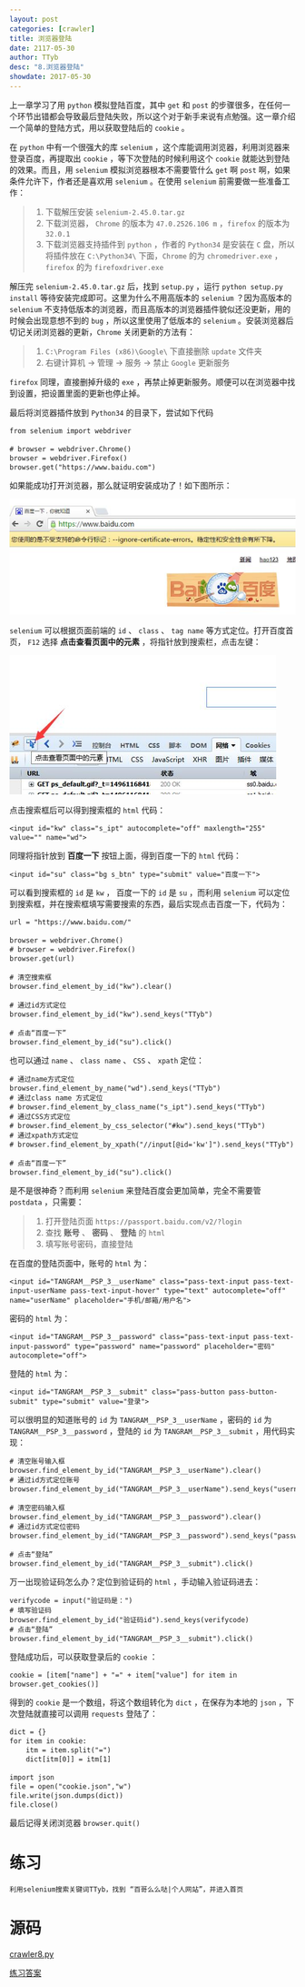 ```yaml
---
layout: post
categories: [crawler]
title: 浏览器登陆
date: 2117-05-30
author: TTyb
desc: "8.浏览器登陆"
showdate: 2017-05-30
---
```


上一章学习了用 `python` 模拟登陆百度，其中 `get` 和 `post` 的步骤很多，在任何一个环节出错都会导致最后登陆失败，所以这个对于新手来说有点勉强。这一章介绍一个简单的登陆方式，用以获取登陆后的 `cookie` 。

在 `python` 中有一个很强大的库 `selenium` ，这个库能调用浏览器，利用浏览器来登录百度，再提取出 `cookie` ，等下次登陆的时候利用这个 `cookie` 就能达到登陆的效果。而且，用 `selenium` 模拟浏览器根本不需要管什么 `get` 啊 `post` 啊，如果条件允许下，作者还是喜欢用 `selenium` 。在使用 `selenium` 前需要做一些准备工作：

>1. 下载解压安装 `selenium-2.45.0.tar.gz`
>2. 下载浏览器， `Chrome` 的版本为 `47.0.2526.106 m` ，`firefox` 的版本为 `32.0.1`
>3. 下载浏览器支持插件到 `python` ，作者的 `Python34` 是安装在 `C` 盘，所以将插件放在 `C:\Python34\` 下面，`Chrome` 的为 `chromedriver.exe` ， `firefox` 的为 `firefoxdriver.exe`

解压完 `selenium-2.45.0.tar.gz` 后，找到 `setup.py` ，运行 `python setup.py install` 等待安装完成即可。这里为什么不用高版本的 `selenium` ？因为高版本的 `selenium` 不支持低版本的浏览器，而且高版本的浏览器插件貌似还没更新，用的时候会出现意想不到的 `bug` ，所以这里使用了低版本的 `selenium` 。安装浏览器后切记关闭浏览器的更新，`Chrome` 关闭更新的方法有：

>1. `C:\Program Files (x86)\Google\` 下直接删除 `update` 文件夹
>2. 右键计算机 -> 管理 -> 服务 -> 禁止 `Google` 更新服务

`firefox` 同理，直接删掉升级的 `exe` ，再禁止掉更新服务。顺便可以在浏览器中找到设置，把设置里面的更新也停止掉。

最后将浏览器插件放到 `Python34` 的目录下，尝试如下代码

```
from selenium import webdriver

# browser = webdriver.Chrome()
browser = webdriver.Firefox()
browser.get("https://www.baidu.com")
```

如果能成功打开浏览器，那么就证明安装成功了！如下图所示：

<span style="text-align:center"><img  src="/img/crawler8/result1.jpg"/></span>

`selenium` 可以根据页面前端的 `id` 、 `class` 、 `tag name` 等方式定位。打开百度首页， `F12` 选择 **点击查看页面中的元素** ，将指针放到搜索栏，点击左键：

<span style="text-align:center"><img  src="/img/crawler8/result2.jpg"/></span>

点击搜索框后可以得到搜索框的 `html` 代码：

```
<input id="kw" class="s_ipt" autocomplete="off" maxlength="255" value="" name="wd">
```

同理将指针放到 **百度一下** 按钮上面，得到百度一下的 `html` 代码：

```
<input id="su" class="bg s_btn" type="submit" value="百度一下">
```

可以看到搜索框的 `id` 是 `kw` ， 百度一下的 `id` 是 `su` ，而利用 `selenium` 可以定位到搜索框，并在搜索框填写需要搜索的东西，最后实现点击百度一下，代码为：

```
url = "https://www.baidu.com/"

browser = webdriver.Chrome()
# browser = webdriver.Firefox()
browser.get(url)

# 清空搜索框
browser.find_element_by_id("kw").clear()

# 通过id方式定位
browser.find_element_by_id("kw").send_keys("TTyb")

# 点击“百度一下”
browser.find_element_by_id("su").click()
```

也可以通过 `name` 、 `class name` 、 `CSS` 、 `xpath` 定位：

```
# 通过name方式定位
browser.find_element_by_name("wd").send_keys("TTyb")
# 通过class name 方式定位
# browser.find_element_by_class_name("s_ipt").send_keys("TTyb")
# 通过CSS方式定位
# browser.find_element_by_css_selector("#kw").send_keys("TTyb")
# 通过xpath方式定位
# browser.find_element_by_xpath("//input[@id='kw']").send_keys("TTyb")

# 点击“百度一下”
browser.find_element_by_id("su").click()
```

是不是很神奇？而利用 `selenium` 来登陆百度会更加简单，完全不需要管 `postdata` ，只需要：

>1. 打开登陆页面 `https://passport.baidu.com/v2/?login`
>2. 查找 **账号** 、 **密码** 、 **登陆** 的 `html`
>3. 填写账号密码，直接登陆

在百度的登陆页面中，账号的 `html`  为：

```
<input id="TANGRAM__PSP_3__userName" class="pass-text-input pass-text-input-userName pass-text-input-hover" type="text" autocomplete="off" name="userName" placeholder="手机/邮箱/用户名">
```

密码的 `html`  为：

```
<input id="TANGRAM__PSP_3__password" class="pass-text-input pass-text-input-password" type="password" name="password" placeholder="密码" autocomplete="off">
```

登陆的 `html` 为：

```
<input id="TANGRAM__PSP_3__submit" class="pass-button pass-button-submit" type="submit" value="登录">
```

可以很明显的知道账号的 `id` 为 `TANGRAM__PSP_3__userName` ，密码的 `id` 为 `TANGRAM__PSP_3__password` ，登陆的 `id` 为 `TANGRAM__PSP_3__submit` ，用代码实现：

```
# 清空账号输入框
browser.find_element_by_id("TANGRAM__PSP_3__userName").clear()
# 通过id方式定位账号
browser.find_element_by_id("TANGRAM__PSP_3__userName").send_keys("username")

# 清空密码输入框
browser.find_element_by_id("TANGRAM__PSP_3__password").clear()
# 通过id方式定位密码
browser.find_element_by_id("TANGRAM__PSP_3__password").send_keys("password")

# 点击“登陆”
browser.find_element_by_id("TANGRAM__PSP_3__submit").click()
```

万一出现验证码怎么办？定位到验证码的 `html` ，手动输入验证码进去：

```
verifycode = input("验证码是：")
# 填写验证码
browser.find_element_by_id("验证码id").send_keys(verifycode)
# 点击“登陆”
browser.find_element_by_id("TANGRAM__PSP_3__submit").click()
```

登陆成功后，可以获取登录后的 `cookie` ：

```
cookie = [item["name"] + "=" + item["value"] for item in browser.get_cookies()]
```

得到的 `cookie` 是一个数组，将这个数组转化为 `dict` ，在保存为本地的 `json` ，下次登陆就直接可以调用 `requests` 登陆了：

```
dict = {}
for item in cookie:
    itm = item.split("=")
    dict[itm[0]] = itm[1]

import json
file = open("cookie.json","w")
file.write(json.dumps(dict))
file.close()
```

最后记得关闭浏览器 `browser.quit()`

# 练习

```
利用selenium搜索关键词TTyb，找到 “百哥么么哒|个人网站”，并进入首页
```

# 源码

<a href="/code/crawler8/crawler8.py" target="_blank">crawler8.py</a>

<a href="/code/crawler8/answer.py" target="_blank">练习答案</a>